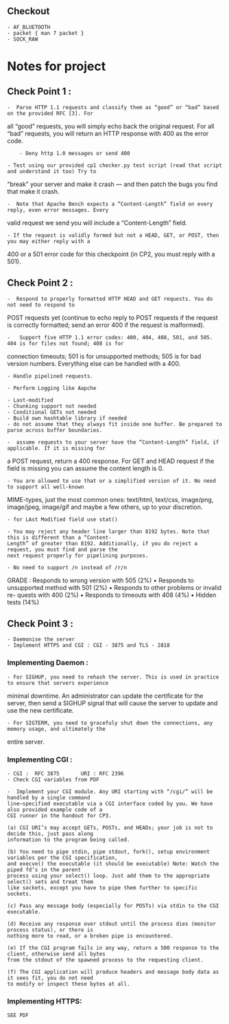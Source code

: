 ## Checkout
	- AF_BLUETOOTH
	- packet { man 7 packet }
	- SOCK_RAW


# Notes for project

## Check Point 1 :

	-  Parse HTTP 1.1 requests and classify them as “good” or “bad” based on the provided RFC [3]. For
all “good” requests, you will simply echo back the original request. For all “bad” requests, you will
return an HTTP response with 400 as the error code.

		- Deny http 1.0 messages or send 400

	- Test using our provided cp1 checker.py test script (read that script and understand it too) Try to
“break” your server and make it crash — and then patch the bugs you find that make it crash.

	-  Note that Apache Bench expects a “Content-Length” field on every reply, even error messages. Every
valid request we send you will include a “Content-Length” field.

	- If the request is validly formed but not a HEAD, GET, or POST, then you may either reply with a
400 or a 501 error code for this checkpoint (in CP2, you must reply with a 501).


## Check Point 2 :

	-  Respond to properly formatted HTTP HEAD and GET requests. You do not need to respond to
POST requests yet (continue to echo reply to POST requests if the request is correctly formatted; send
an error 400 if the request is malformed).

	-   Support five HTTP 1.1 error codes: 400, 404, 408, 501, and 505. 404 is for files not found; 408 is for
connection timeouts; 501 is for unsupported methods; 505 is for bad version numbers. Everything else
can be handled with a 400.

	- Handle pipelined requests.

	- Perform Logging like Aapche

	- Last-modified
	- Chunking support not needed
	- Conditional GETs not needed
	- Build own hashtable library if needed
	- do not assume that they always fit inside one buffer. Be prepared to parse across buffer boundaries.

	-  assume requests to your server have the “Content-Length” field, if applicable. If it is missing for
a POST request, return a 400 response. For GET and HEAD request if the field is missing you can
assume the content length is 0.

	- You are allowed to use that or a simplified version of it. No need to support all well-known
MIME-types, just the most common ones: text/html, text/css, image/png, image/jpeg, image/gif and
maybe a few others, up to your discretion.

	- for LAst Modified field use stat()

	- You may reject any header line larger than 8192 bytes. Note that this is different than a “Content-
	Length” of greater than 8192. Additionally, if you do reject a request, you must find and parse the
	next request properly for pipelining purposes.

	- No need to support /n instead of /r/n


GRADE : Responds to wrong version with 505 (2%)
• Responds to unsupported method with 501
(2%)
• Responds to other problems or invalid re-
quests with 400 (2%)
• Responds to timeouts with 408 (4%)
• Hidden tests (14%)

## Check Point 3 :
	
	- Daemonise the server
	- Implement HTTPS and CGI : CGI - 3875 and TLS - 2818

### Implementing Daemon :

	- For SIGHUP, you need to rehash the server. This is used in practice to ensure that servers experience
minimal downtime. An administrator can update the certificate for the server, then send a SIGHUP signal
that will cause the server to update and use the new certificate.

	- For SIGTERM, you need to gracefuly shut down the connections, any memory usage, and ultimately the
entire server.

### Implementing CGI :
	
	- CGI :  RFC 3875 		URI : RFC 2396
	- Check CGI variables from PDF

	-  Implement your CGI module. Any URI starting with “/cgi/” will be handled by a single command
	line–specified executable via a CGI interface coded by you. We have also provided example code of a
	CGI runner in the handout for CP3.

	(a) CGI URI’s may accept GETs, POSTs, and HEADs; your job is not to decide this, just pass along
	information to the program being called.

	(b) You need to pipe stdin, pipe stdout, fork(), setup environment variables per the CGI specification,
	and execve() the executable (it should be executable) Note: Watch the piped fd’s in the parent
	process using your select() loop. Just add them to the appropriate select() sets and treat them
	like sockets, except you have to pipe them further to specific sockets.

	(c) Pass any message body (especially for POSTs) via stdin to the CGI executable.

	(d) Receive any response over stdout until the process dies (monitor process status), or there is
	nothing more to read, or a broken pipe is encountered.

	(e) If the CGI program fails in any way, return a 500 response to the client, otherwise send all bytes
	from the stdout of the spawned process to the requesting client.

	(f) The CGI application will produce headers and message body data as it sees fit, you do not need
	to modify or inspect these bytes at all.
	
### Implementing HTTPS:
	
	SEE PDF
